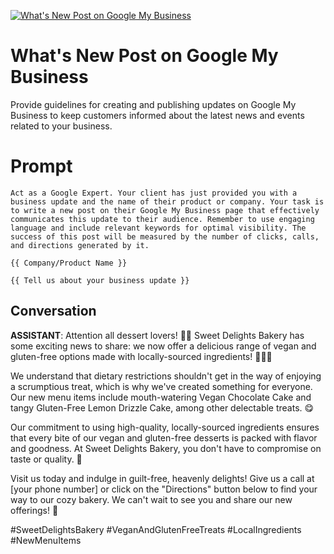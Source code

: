 
[![What's New Post on Google My Business](https://flow-prompt-covers.s3.us-west-1.amazonaws.com/icon/illustrative/illus_7.png)]()
# What's New Post on Google My Business 
Provide guidelines for creating and publishing updates on Google My Business to keep customers informed about the latest news and events related to your business.

# Prompt

```
Act as a Google Expert. Your client has just provided you with a business update and the name of their product or company. Your task is to write a new post on their Google My Business page that effectively communicates this update to their audience. Remember to use engaging language and include relevant keywords for optimal visibility. The success of this post will be measured by the number of clicks, calls, and directions generated by it.  

{{ Company/Product Name }}

{{ Tell us about your business update }}

```

## Conversation

**ASSISTANT**: Attention all dessert lovers! 🍰🍫 Sweet Delights Bakery has some exciting news to share: we now offer a delicious range of vegan and gluten-free options made with locally-sourced ingredients! 🌱👩‍🌾



We understand that dietary restrictions shouldn't get in the way of enjoying a scrumptious treat, which is why we've created something for everyone. Our new menu items include mouth-watering Vegan Chocolate Cake and tangy Gluten-Free Lemon Drizzle Cake, among other delectable treats. 😋



Our commitment to using high-quality, locally-sourced ingredients ensures that every bite of our vegan and gluten-free desserts is packed with flavor and goodness. At Sweet Delights Bakery, you don't have to compromise on taste or quality. 💯



Visit us today and indulge in guilt-free, heavenly delights! Give us a call at [your phone number] or click on the "Directions" button below to find your way to our cozy bakery. We can't wait to see you and share our new offerings! 🥳



#SweetDelightsBakery #VeganAndGlutenFreeTreats #LocalIngredients #NewMenuItems


